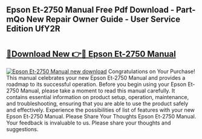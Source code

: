## Epson Et-2750 Manual Free Pdf Download - Part-mQo New Repair Owner Guide - User Service Edition UfY2R

# <h2><a href="http://bc16809.oget.top/?id=Epson+Et-2750+Manual">🔗Download New 👉🔴 Epson Et-2750 Manual</a></h2>

[![Epson Et-2750 Manual new download](https://i.imgur.com/5g1atiW.png)](http://bc16809.oget.top/?id=Epson+Et-2750+Manual)
Congratulations on Your Purchase! This manual celebrates your new Epson Et-2750 Manual and provides a roadmap to its successful operation. Before you begin using your Epson Et-2750 Manual, please take a moment to read this manual carefully. It contains essential information on product setup, operation, maintenance, and troubleshooting, ensuring that you are able to use the product safely and effectively. Experience the possibilities of list of features with your new Epson Et-2750 Manual. Please Share Your Thoughts Epson Et-2750 Manual. Your feedback is invaluable to us. Please share your thoughts and suggestions.

